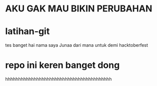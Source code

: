 <h1>AKU GAK MAU BIKIN PERUBAHAN</h1>

# latihan-git

tes banget
hai nama saya Junaa dari mana untuk demi hacktoberfest

# repo ini keren banget dong
hhhhhhhhhhhhhhhhhhhhhhhhhhhhhhhhhhhhhhhhh
